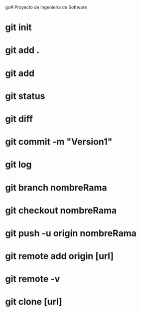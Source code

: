 go# Proyecto de Ingeniería de Software
# git init
# git add .
# git add <Archivo>
# git status
# git diff
# git commit -m "Version1"
# git log
# git branch nombreRama
# git checkout nombreRama
# git push -u origin nombreRama
# git remote add origin [url]
# git remote -v
# git clone [url]